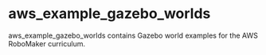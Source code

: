 # aws_example_gazebo_worlds

aws_example_gazebo_worlds contains Gazebo world examples for the AWS RoboMaker curriculum.
